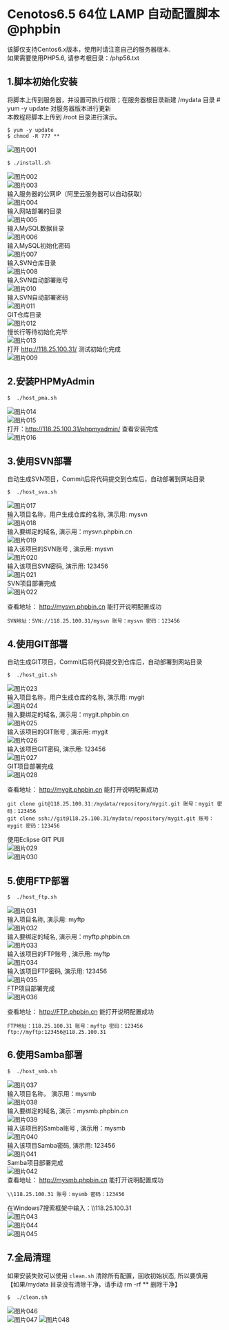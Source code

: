 
Cenotos6.5 64位 LAMP 自动配置脚本 @phpbin
====
该脚仅支持Centos6.x版本，使用时请注意自己的服务器版本.  
如果需要使用PHP5.6, 请参考根目录：/php56.txt

1.脚本初始化安装
-------
将脚本上传到服务器，并设置可执行权限；在服务器根目录新建 /mydata 目录 # yum -y update 对服务器版本进行更新  
本教程将脚本上传到 /root 目录进行演示。 
  
`$ yum -y update`    
`$ chmod -R 777 **`  
 
![图片001](http://www.phpbin.cn/wp-content/uploads/2018/04/001.jpg "图片001")  
  
`$ ./install.sh`  
  
![图片002](http://www.phpbin.cn/wp-content/uploads/2018/04/002.jpg "图片002")  
![图片003](http://www.phpbin.cn/wp-content/uploads/2018/04/003.jpg "图片003")  
输入服务器的公网IP（阿里云服务器可以自动获取）  
![图片004](http://www.phpbin.cn/wp-content/uploads/2018/04/004.jpg "图片004")  
输入网站部署的目录  
![图片005](http://www.phpbin.cn/wp-content/uploads/2018/04/005.jpg "图片005")  
输入MySQL数据目录  
![图片006](http://www.phpbin.cn/wp-content/uploads/2018/04/006.jpg "图片006")  
输入MySQL初始化密码  
![图片007](http://www.phpbin.cn/wp-content/uploads/2018/04/007.jpg "图片007")  
输入SVN仓库目录  
![图片008](http://www.phpbin.cn/wp-content/uploads/2018/04/008.jpg "图片008")   
输入SVN自动部署账号   
![图片010](http://www.phpbin.cn/wp-content/uploads/2018/04/010.jpg "图片010")  
输入SVN自动部署密码  
![图片011](http://www.phpbin.cn/wp-content/uploads/2018/04/011.jpg "图片011")  
GIT仓库目录  
![图片012](http://www.phpbin.cn/wp-content/uploads/2018/04/012.jpg "图片012")  
慢长行等待初始化完毕  
![图片013](http://www.phpbin.cn/wp-content/uploads/2018/04/013.jpg "图片013")  
打开 http://118.25.100.31/ 测试初始化完成  
![图片009](http://www.phpbin.cn/wp-content/uploads/2018/04/009.jpg "图片009") 
  
2.安装PHPMyAdmin
-------

`$  ./host_pma.sh`   

![图片014](http://www.phpbin.cn/wp-content/uploads/2018/04/014.jpg "图片014")  
![图片015](http://www.phpbin.cn/wp-content/uploads/2018/04/015.jpg "图片015")  
打开：http://118.25.100.31/phpmyadmin/ 查看安装完成  
![图片016](http://www.phpbin.cn/wp-content/uploads/2018/04/016.jpg "图片016")  
  
3.使用SVN部署
-------
自动生成SVN项目，Commit后将代码提交到仓库后，自动部署到网站目录  
  
`$  ./host_svn.sh`
  
![图片017](http://www.phpbin.cn/wp-content/uploads/2018/04/017.jpg "图片017")  
输入项目名称，用户生成仓库的名称, 演示用: mysvn   
![图片018](http://www.phpbin.cn/wp-content/uploads/2018/04/018.jpg "图片018")  
输入要绑定的域名, 演示用：mysvn.phpbin.cn  
![图片019](http://www.phpbin.cn/wp-content/uploads/2018/04/019.jpg "图片019")  
输入该项目的SVN账号 , 演示用: mysvn  
![图片020](http://www.phpbin.cn/wp-content/uploads/2018/04/020.jpg "图片020")  
输入该项目SVN密码, 演示用: 123456  
![图片021](http://www.phpbin.cn/wp-content/uploads/2018/04/021.jpg "图片021")  
SVN项目部署完成  
![图片022](http://www.phpbin.cn/wp-content/uploads/2018/04/022.jpg "图片022")  
  
查看地址： http://mysvn.phpbin.cn 能打开说明配置成功  
  
`SVN地址：SVN://118.25.100.31/mysvn 账号：mysvn 密码：123456`
  
4.使用GIT部署
-------
自动生成GIT项目，Commit后将代码提交到仓库后，自动部署到网站目录  
  
`$  ./host_git.sh`
   
![图片023](http://www.phpbin.cn/wp-content/uploads/2018/04/023.jpg "图片023")  
输入项目名称，用户生成仓库的名称, 演示用: mygit  
![图片024](http://www.phpbin.cn/wp-content/uploads/2018/04/024.jpg "图片024")  
输入要绑定的域名, 演示用：mygit.phpbin.cn  
![图片025](http://www.phpbin.cn/wp-content/uploads/2018/04/025.jpg "图片025")  
输入该项目的GIT账号 , 演示用: mygit  
![图片026](http://www.phpbin.cn/wp-content/uploads/2018/04/026.jpg "图片026")  
输入该项目GIT密码, 演示用: 123456  
![图片027](http://www.phpbin.cn/wp-content/uploads/2018/04/027.jpg "图片027")  
GIT项目部署完成  
![图片028](http://www.phpbin.cn/wp-content/uploads/2018/04/028.jpg "图片028")  
  
查看地址： http://mygit.phpbin.cn 能打开说明配置成功  
  
`git clone git@118.25.100.31:/mydata/repository/mygit.git 账号：mygit 密码：123456`  
`git clone ssh://git@118.25.100.31/mydata/repository/mygit.git 账号：mygit 密码：123456`
  
使用Eclipse GIT PUll  
![图片029](http://www.phpbin.cn/wp-content/uploads/2018/04/029.jpg "图片029")   
![图片030](http://www.phpbin.cn/wp-content/uploads/2018/04/030.jpg "图片030")  
  
5.使用FTP部署
-------

`$  ./host_ftp.sh`  
  
![图片031](http://www.phpbin.cn/wp-content/uploads/2018/04/031.jpg "图片031")  
输入项目名称, 演示用: myftp  
![图片032](http://www.phpbin.cn/wp-content/uploads/2018/04/032.jpg "图片032")  
输入要绑定的域名, 演示用：myftp.phpbin.cn  
![图片033](http://www.phpbin.cn/wp-content/uploads/2018/04/033.jpg "图片033")  
输入该项目的FTP账号 , 演示用: myftp  
![图片034](http://www.phpbin.cn/wp-content/uploads/2018/04/034.jpg "图片034")  
输入该项目FTP密码, 演示用: 123456  
![图片035](http://www.phpbin.cn/wp-content/uploads/2018/04/035.jpg "图片035")  
FTP项目部署完成  
![图片036](http://www.phpbin.cn/wp-content/uploads/2018/04/036.jpg "图片036")  
  
查看地址： http://FTP.phpbin.cn 能打开说明配置成功  
  
`FTP地址：118.25.100.31 账号：myftp 密码：123456`  
`ftp://myftp:123456@118.25.100.31`
  

6.使用Samba部署
-------

`$  ./host_smb.sh`  
  
![图片037](http://www.phpbin.cn/wp-content/uploads/2018/04/037.jpg "图片037")  
输入项目名称， 演示用：mysmb  
![图片038](http://www.phpbin.cn/wp-content/uploads/2018/04/038.jpg "图片038")   
输入要绑定的域名, 演示：mysmb.phpbin.cn    
![图片039](http://www.phpbin.cn/wp-content/uploads/2018/04/039.jpg "图片039")  
输入该项目的Samba账号 , 演示用：mysmb  
![图片040](http://www.phpbin.cn/wp-content/uploads/2018/04/040.jpg "图片040")  
输入该项目Samba密码, 演示用: 123456  
![图片041](http://www.phpbin.cn/wp-content/uploads/2018/04/041.jpg "图片041")  
Samba项目部署完成  
![图片042](http://www.phpbin.cn/wp-content/uploads/2018/04/042.jpg "图片042")  
 查看地址： http://mysmb.phpbin.cn 能打开说明配置成功  
   
`\\118.25.100.31 账号：mysmb 密码：123456`  
  
在Windows7搜索框架中输入：\\\\118.25.100.31  
![图片043](http://www.phpbin.cn/wp-content/uploads/2018/04/043.jpg "图片043")  
![图片044](http://www.phpbin.cn/wp-content/uploads/2018/04/044.jpg "图片044")  
![图片045](http://www.phpbin.cn/wp-content/uploads/2018/04/045.jpg "图片045") 

 
7.全局清理
-------
如果安装失败可以使用 `clean.sh` 清除所有配置，回收初始状态, 所以要慎用  
【如果/mydata 目录没有清除干净，请手动 rm -rf ** 删除干净】    
  
`$  ./clean.sh`    
  
![图片046](http://www.phpbin.cn/wp-content/uploads/2018/04/046.jpg "图片046")  
![图片047](http://www.phpbin.cn/wp-content/uploads/2018/04/047.jpg "图片047") 
![图片048](http://www.phpbin.cn/wp-content/uploads/2018/04/048.jpg "图片048")  
